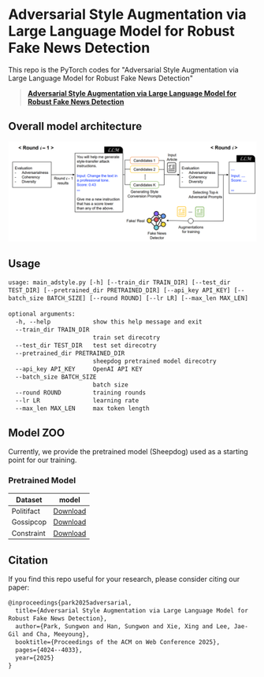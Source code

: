 # Adversarial Style Augmentation via Large Language Model for Robust Fake News Detection #
This repo is the PyTorch codes for "Adversarial Style Augmentation via Large Language Model for Robust Fake News Detection"
> [**Adversarial Style Augmentation via Large Language Model for Robust Fake News Detection**](https://arxiv.org/pdf/2406.11260)
> >


## Overall model architecture ##
<center><img src="./figures/model_arch.png"> </center>

## Usage ##
```
usage: main_adstyle.py [-h] [--train_dir TRAIN_DIR] [--test_dir TEST_DIR] [--pretrained_dir PRETRAINED_DIR] [--api_key API_KEY] [--batch_size BATCH_SIZE] [--round ROUND] [--lr LR] [--max_len MAX_LEN]

optional arguments:
  -h, --help            show this help message and exit
  --train_dir TRAIN_DIR
                        train set direcotry
  --test_dir TEST_DIR   test set direcotry
  --pretrained_dir PRETRAINED_DIR
                        sheepdog pretrained model direcotry
  --api_key API_KEY     OpenAI API KEY
  --batch_size BATCH_SIZE
                        batch size
  --round ROUND         training rounds
  --lr LR               learning rate
  --max_len MAX_LEN     max token length
```


## Model ZOO ##
Currently, we provide the pretrained model (Sheepdog) used as a starting point for our training.

### Pretrained Model ###
| Dataset           | model | 
|-------------------|---------------|
|Politifact         | [Download](https://drive.google.com/file/d/1LZNU-xSWvMPd6T44u0lTMYSr5Ln4B7R9/view?usp=sharing)  |
|Gossipcop          | [Download](https://drive.google.com/file/d/1IUN5iQKhSqRTBOCMBKnPQ1FEBRM4hHjv/view?usp=sharing)  |
|Constraint         | [Download](https://drive.google.com/file/d/16CtbPjyILGc1P1EcDDXhrckw22mKQ5aT/view?usp=sharing)  |


## Citation

If you find this repo useful for your research, please consider citing our paper:

```
@inproceedings{park2025adversarial,
  title={Adversarial Style Augmentation via Large Language Model for Robust Fake News Detection},
  author={Park, Sungwon and Han, Sungwon and Xie, Xing and Lee, Jae-Gil and Cha, Meeyoung},
  booktitle={Proceedings of the ACM on Web Conference 2025},
  pages={4024--4033},
  year={2025}
}
```
